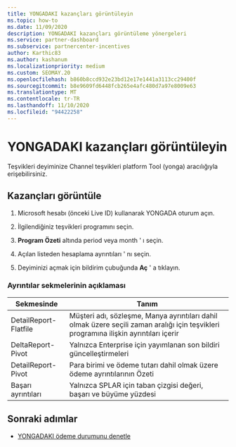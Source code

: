 ```yaml
---
title: YONGADAKI kazançları görüntüleyin
ms.topic: how-to
ms.date: 11/09/2020
description: YONGADAKI kazançları görüntüleme yönergeleri
ms.service: partner-dashboard
ms.subservice: partnercenter-incentives
author: Karthic83
ms.author: kashanum
ms.localizationpriority: medium
ms.custom: SEOMAY.20
ms.openlocfilehash: b860b8ccd932e23bd12e17e1441a3113cc29400f
ms.sourcegitcommit: b8e9609fd6448fcb265e4afc480d7a97e8009e63
ms.translationtype: MT
ms.contentlocale: tr-TR
ms.lasthandoff: 11/10/2020
ms.locfileid: "94422258"
---
```

# <a name="view-earnings-in-chip"></a>YONGADAKI kazançları görüntüleyin

Teşvikleri deyiminize Channel teşvikleri platform Tool (yonga) aracılığıyla erişebilirsiniz.

## <a name="view-earnings"></a>Kazançları görüntüle

1. Microsoft hesabı (önceki Live ID) kullanarak YONGADA oturum açın.

2. İlgilendiğiniz teşvikleri programını seçin.

3. **Program Özeti** altında period veya month ' ı seçin. 
1. Açılan listeden hesaplama ayrıntıları ' nı seçin.
1.  Deyiminizi açmak için bildirim çubuğunda **Aç** ' a tıklayın.

### <a name="explanation-of-details-tabs"></a>Ayrıntılar sekmelerinin açıklaması

|**Sekmesinde**|**Tanım**|
|-------------|--------------------------|
|DetailReport-Flatfile|Müşteri adı, sözleşme, Manya ayrıntıları dahil olmak üzere seçili zaman aralığı için teşvikleri programına ilişkin ayrıntıları içerir|
|DeltaReport-Pivot|Yalnızca Enterprise için yayımlanan son bildiri güncelleştirmeleri|
|DetailReport-Pivot|Para birimi ve ödeme tutarı dahil olmak üzere ödeme ayrıntılarının Özeti|
|Başarı ayrıntıları|Yalnızca SPLAR için taban çizgisi değeri, başarı ve büyüme yüzdesi|

## <a name="next-steps"></a>Sonraki adımlar

- [YONGADAKI ödeme durumunu denetle](chip-payment-status.md)